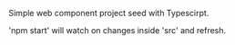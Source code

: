 Simple web component project seed with Typescirpt.

'npm start' will watch on changes inside 'src' and refresh.